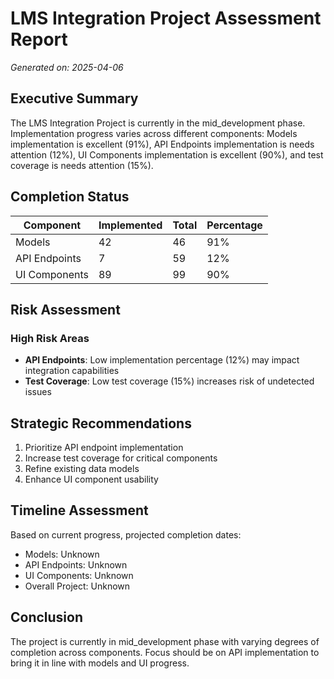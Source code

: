 # LMS Integration Project Assessment Report

_Generated on: 2025-04-06_

## Executive Summary

The LMS Integration Project is currently in the mid_development phase. Implementation progress varies across different components: Models implementation is excellent (91%), API Endpoints implementation is needs attention (12%), UI Components implementation is excellent (90%), and test coverage is needs attention (15%).

## Completion Status

| Component | Implemented | Total | Percentage |
|-----------|-------------|-------|------------|
| Models | 42 | 46 | 91% |
| API Endpoints | 7 | 59 | 12% |
| UI Components | 89 | 99 | 90% |

## Risk Assessment

### High Risk Areas

- **API Endpoints**: Low implementation percentage (12%) may impact integration capabilities
- **Test Coverage**: Low test coverage (15%) increases risk of undetected issues
## Strategic Recommendations

1. Prioritize API endpoint implementation
2. Increase test coverage for critical components
3. Refine existing data models
4. Enhance UI component usability

## Timeline Assessment

Based on current progress, projected completion dates:

- Models: Unknown
- API Endpoints: Unknown
- UI Components: Unknown
- Overall Project: Unknown

## Conclusion

The project is currently in mid_development phase with varying degrees of completion across components. Focus should be on API implementation to bring it in line with models and UI progress.